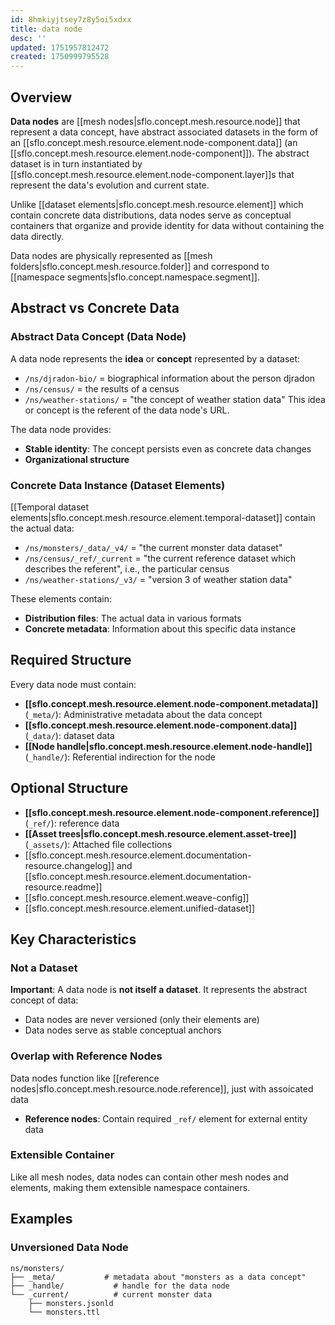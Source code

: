 ```yaml
---
id: 8hmkiyjtsey7z8y5oi5xdxx
title: data node
desc: ''
updated: 1751957812472
created: 1750999795528
---
```


## Overview

**Data nodes** are [[mesh nodes|sflo.concept.mesh.resource.node]] that represent a data concept, have abstract associated datasets in the form of an [[sflo.concept.mesh.resource.element.node-component.data]] (an [[sflo.concept.mesh.resource.element.node-component]]). The abstract dataset is in turn instantiated by [[sflo.concept.mesh.resource.element.node-component.layer]]s that represent the data's evolution and current state.

Unlike [[dataset elements|sflo.concept.mesh.resource.element]] which contain concrete data distributions, data nodes serve as conceptual containers that organize and provide identity for data without containing the data directly.

Data nodes are physically represented as [[mesh folders|sflo.concept.mesh.resource.folder]] and correspond to [[namespace segments|sflo.concept.namespace.segment]].

## Abstract vs Concrete Data

### Abstract Data Concept (Data Node)
A data node represents the **idea** or **concept** represented by a dataset:
- `/ns/djradon-bio/` = biographical information about the person djradon
- `/ns/census/` =  the results of a census
- `/ns/weather-stations/` = "the concept of weather station data"
This idea or concept is the referent of the data node's URL. 

The data node provides:
- **Stable identity**: The concept persists even as concrete data changes
- **Organizational structure**

### Concrete Data Instance (Dataset Elements)
[[Temporal dataset elements|sflo.concept.mesh.resource.element.temporal-dataset]] contain the actual data:
- `/ns/monsters/_data/_v4/` = "the current monster data dataset"
- `/ns/census/_ref/_current` = "the current reference dataset which describes the referent", i.e., the particular census  
- `/ns/weather-stations/_v3/` = "version 3 of weather station data"

These elements contain:
- **Distribution files**: The actual data in various formats
- **Concrete metadata**: Information about this specific data instance

## Required Structure

Every data node must contain:

- **[[sflo.concept.mesh.resource.element.node-component.metadata]]** (`_meta/`): Administrative metadata about the data concept
- **[[sflo.concept.mesh.resource.element.node-component.data]]** (`_data/`): dataset data
- **[[Node handle|sflo.concept.mesh.resource.element.node-handle]]** (`_handle/`): Referential indirection for the node


## Optional Structure

- **[[sflo.concept.mesh.resource.element.node-component.reference]]** (`_ref/`): reference data
- **[[Asset trees|sflo.concept.mesh.resource.element.asset-tree]]** (`_assets/`): Attached file collections
- [[sflo.concept.mesh.resource.element.documentation-resource.changelog]] and [[sflo.concept.mesh.resource.element.documentation-resource.readme]]
- [[sflo.concept.mesh.resource.element.weave-config]]
- [[sflo.concept.mesh.resource.element.unified-dataset]] 

## Key Characteristics

### Not a Dataset

**Important**: A data node is **not itself a dataset**. It represents the abstract concept of data:
- Data nodes are never versioned (only their elements are)
- Data nodes serve as stable conceptual anchors



### Overlap with Reference Nodes

Data nodes function like [[reference nodes|sflo.concept.mesh.resource.node.reference]], just with assoicated data
- **Reference nodes**: Contain required `_ref/` element for external entity data

### Extensible Container
Like all mesh nodes, data nodes can contain other mesh nodes and elements, making them extensible namespace containers.

## Examples

### Unversioned Data Node
```
ns/monsters/
├── _meta/           # metadata about "monsters as a data concept"
├── _handle/           # handle for the data node
└── _current/          # current monster data
    ├── monsters.jsonld
    └── monsters.ttl
```

